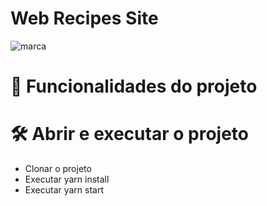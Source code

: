 <h1> Web Recipes Site</h1>

![marca](https://user-images.githubusercontent.com/41764882/229312173-a887326f-9ac8-4534-b65b-6f592143278e.png)

# :hammer: Funcionalidades do projeto

# 🛠️ Abrir e executar o projeto

  - Clonar o projeto
  - Executar yarn install
  - Executar yarn start
